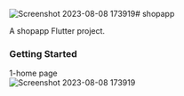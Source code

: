 ![Screenshot 2023-08-08 173919](https://github.com/Ibrahimnasser2/shopapp/assets/85452585/e051229b-4ef8-4f1e-bc0e-366ae8c5ec8c)# shopapp

A shopapp Flutter project.

### Getting Started
1-home page  
![Screenshot 2023-08-08 173919](https://github.com/Ibrahimnasser2/shopapp/assets/85452585/12e87115-860e-4894-a919-82652afd64d1)
